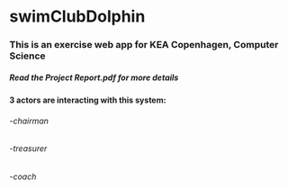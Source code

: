 # swimClubDolphin

<h3>This is an exercise web app for KEA Copenhagen, Computer Science</h3>

<h5>Read the Project Report.pdf for more details</h5>

<h4>3 actors are interacting with this system:<h4>
<h6>-chairman<h6>
<h6>-treasurer<h6>
<h6>-coach<h6>
